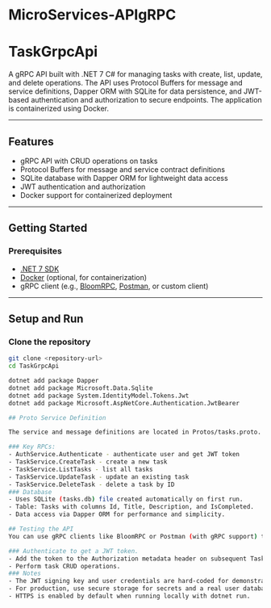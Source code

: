 # MicroServices-APIgRPC

# TaskGrpcApi

A gRPC API built with .NET 7 C# for managing tasks with create, list, update, and delete operations. The API uses Protocol Buffers for message and service definitions, 
Dapper ORM with SQLite for data persistence, and JWT-based authentication and authorization to secure endpoints. The application is containerized using Docker.

---

## Features

- gRPC API with CRUD operations on tasks
- Protocol Buffers for message and service contract definitions
- SQLite database with Dapper ORM for lightweight data access
- JWT authentication and authorization
- Docker support for containerized deployment

---

## Getting Started

### Prerequisites

- [.NET 7 SDK](https://dotnet.microsoft.com/download/dotnet/7.0)
- [Docker](https://www.docker.com/get-started) (optional, for containerization)
- gRPC client (e.g., [BloomRPC](https://github.com/uw-labs/bloomrpc), [Postman](https://www.postman.com/), or custom client)

---

## Setup and Run

### Clone the repository

```bash
git clone <repository-url>
cd TaskGrpcApi

dotnet add package Dapper
dotnet add package Microsoft.Data.Sqlite
dotnet add package System.IdentityModel.Tokens.Jwt
dotnet add package Microsoft.AspNetCore.Authentication.JwtBearer

## Proto Service Definition

The service and message definitions are located in Protos/tasks.proto.

### Key RPCs:
- AuthService.Authenticate - authenticate user and get JWT token
- TaskService.CreateTask - create a new task
- TaskService.ListTasks - list all tasks
- TaskService.UpdateTask - update an existing task
- TaskService.DeleteTask - delete a task by ID
### Database
- Uses SQLite (tasks.db) file created automatically on first run.
- Table: Tasks with columns Id, Title, Description, and IsCompleted.
- Data access via Dapper ORM for performance and simplicity.

## Testing the API
You can use gRPC clients like BloomRPC or Postman (with gRPC support) to test the endpoints:

### Authenticate to get a JWT token.
- Add the token to the Authorization metadata header on subsequent TaskService requests.
- Perform task CRUD operations.
### Notes
- The JWT signing key and user credentials are hard-coded for demonstration only.
- For production, use secure storage for secrets and a real user database.
- HTTPS is enabled by default when running locally with dotnet run.
